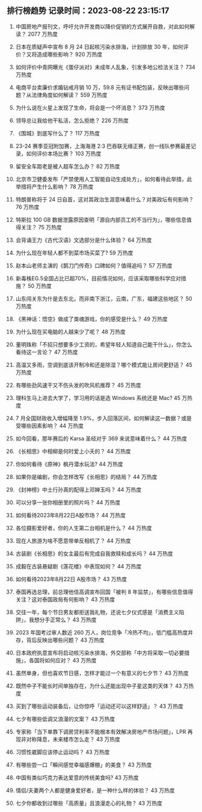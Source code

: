 
## 排行榜趋势 记录时间：2023-08-22 23:15:17
  
  1. 中国房地产报刊文，呼吁允许开发商以降价促销的方式展开自救，对此如何解读？ 2077 万热度
    
  2. 日本在质疑声中宣布 8 月 24 日起核污染水排海，计划排放 30 年，如何评价？又将造成哪些影响？ 920 万热度
    
  3. 如何评价中青网曝光《蛋仔派对》未成年人乱象，引发多地公检法关注？ 734 万热度
    
  4. 电商平台卖廉价求婚钻戒月销 10 万，59.8 元有证书配包装，反映出哪些问题？从法律角度如何解读？ 559 万热度
    
  5. 为什么说在火星上发现了生命，将会是一个坏消息？ 373 万热度
    
  6. 领导总让我给他干私活，怎么拒绝？ 226 万热度
    
  7. 《围城》到底写什么了？ 117 万热度
    
  8. 23-24 赛季亚冠附加赛，上海海港 2:3 巴吞联无缘正赛，创一线队参赛最差记录，如何评价本场比赛？ 103 万热度
    
  9. 留安全车距老是被人超车怎么办？ 82 万热度
    
  10. 北京市卫健委发布「严禁使用人工智能自动生成处方」，如何看待此举措，此举措将产生什么影响？ 78 万热度
    
  11. 特朗普称将于 24 日自首，这对其政治生涯意味着什么？对美政坛有何影响？ 76 万热度
    
  12. 特斯拉 100 GB 数据泄露原因查明「源自内部员工的不当行为」，哪些信息值得关注？ 75 万热度
    
  13. 会背诵王力《古代汉语》文选部分是什么体验？ 64 万热度
    
  14. 为什么现在年轻人都不到菜市场买菜了? 59 万热度
    
  15. 赵本山老师主演的《鹊刀门传奇》口碑如何？值得追吗？ 57 万热度
    
  16. 新毒株EG.5全国占比已超70%，目前情况如何，应该采取哪些科学应对措施？ 50 万热度
    
  17. 山东闯关东为什是去东北，而非南下浙江，云南，广东，福建这些地区？ 50 万热度
    
  18. 《黑神话：悟空》做成了类魂游戏，你的感受是什么？ 49 万热度
    
  19. 为什么现在买电脑的人越来少了呢？ 48 万热度
    
  20. 董明珠称「不招只想要多少工资的，希望年轻人知道自己能干什么」，你怎么看待这一言论？ 47 万热度
    
  21. 高温又多雨，空调到底该开制冷和还是除湿？哪个模式能让房间更舒适？ 45 万热度
    
  22. 有哪些劲风速干又不伤头发的吹风机推荐？ 45 万热度
    
  23. 理科生马上进去大学了，学习用的话是选 Windows 系统还是 Mac? 45 万热度
    
  24. 7 月全国财政收入增幅降至 1.9%，步入回落区间，如何解读这一数据？或是受哪些因素影响？ 44 万热度
    
  25. 如今回看，那年赛后的 Karsa 圣经对于 369 来说意味着什么？ 44 万热度
    
  26. 《长相思》中相柳是何时爱上小夭的？ 44 万热度
    
  27. 你如何看待《原神》枫丹潜水玩法? 44 万热度
    
  28. 如果你是编剧，你会怎样改写《长相思》的结局？ 44 万热度
    
  29. 《封神榜》中土行孙真的配得上邓婵玉吗？ 44 万热度
    
  30. 可以分享一张你相册里的照片吗？ 44 万热度
    
  31. 如何看待2023年8月22日A股市场？ 44 万热度
    
  32. 各位摄影爱好者，你的人生第二台相机是什么？ 44 万热度
    
  33. 现在人旅游为啥不愿意带单反相机了？ 44 万热度
    
  34. 古装剧《长相思》的女主最后有完成自我救赎和成长吗？ 44 万热度
    
  35. 成毅在古装悬疑剧《莲花楼》中表现如何？ 44 万热度
    
  36. 如何看待2023年8月22日 A股市场？ 43 万热度
    
  37. 泰国再选总理，前总理他信高调宣布回国「被判 8 年监禁」，有哪些信息值得关注？这对泰国政局有何影响？ 43 万热度
    
  38. 交往一年，每个节日男友都拒送我礼物，还说七夕仪式感是「消费主义陷阱」，我想分手正常么？ 43 万热度
    
  39. 2023 年国考过审人数近 260 万人，岗位竞争「冷热不均」，低门槛高热度并存，背后反映出哪些问题？ 43 万热度
    
  40. 日本政府执意宣布将启动核污染水排海，外交部称「中方将采取一切必要措施」，各国将如何应对？ 43 万热度
    
  41. 虽然单身，但也喜欢节日感，怎样才能过一个有意义的七夕节？ 43 万热度
    
  42. 既然中子不能长时间单独存在，为什么还能出现中子星这类的天体？ 43 万热度
    
  43. 买到了哪些运动装备后，让你惊呼「运动还可以这样舒适」？ 43 万热度
    
  44. 七夕有哪些低调又浪漫的文案？ 43 万热度
    
  45. 专家称「当下单靠下调房贷利率不能根本有效解决房地产市场问题」，LPR 再现非对称降息，未来楼市怎么走？ 43 万热度
    
  46. 习惯性崴脚应该停止运动吗？ 43 万热度
    
  47. 有哪些尝一口「瞬间感觉幸福感爆棚」的美食？ 43 万热度
    
  48. 中国有类似巧克力表达爱意的传统美食吗? 43 万热度
    
  49. 情侣/夫妻两个人都是健身爱好者，是一种什么样的体验？ 43 万热度
    
  50. 七夕你都收到过哪些「高质量」且浪漫走心的礼物？ 43 万热度
    